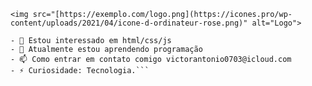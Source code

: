 ```<img src="[https://exemplo.com/logo.png](https://icones.pro/wp-content/uploads/2021/04/icone-d-ordinateur-rose.png)" alt="Logo">```
```- 👋 Olá, sou @VictorOrtiz
- 👀 Estou interessado em html/css/js
- 🌱 Atualmente estou aprendendo programação
- 📫 Como entrar em contato comigo victorantonio0703@icloud.com
- ⚡ Curiosidade: Tecnologia.```
